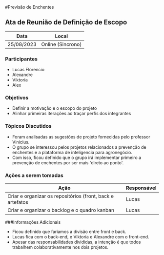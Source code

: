#Previsão de Enchentes


## Ata de Reunião de Definição de Escopo

Data         | Local
------------ | -------------
25/08/2023   | Online (Sincrono)


### Participantes
* Lucas Florencio  
* Alexandre
* Viktoria
* Alex

### Objetivos
* Definir a motivação e o escopo do projeto
* Alinhar primeiras iterações ao traçar perfis dos integrantes

### Tópicos Discutidos
* Foram analisadas as sugestões de projeto fornecidas pelo professor Vinicius.
* O grupo se interessou pelos projetos relacionados a prevenção de enchentes e a plataforma de inteligencia para agronegócio.
* Com isso, ficou definido que o grupo irá implementar primeiro a prevenção de enchentes por ser mais 'direto ao ponto'.

### Ações a serem tomadas
Ação                                                         | Responsável   
------------                                                 | ------------- 
Criar e organizar os repositórios (front, back e artefatos   | Lucas
Criar e organizar o backlog e o quadro kanban                | Lucas  

###Informações Adicionais
* Ficou definido que fariamos a divisão entre front e back.
* Lucas fica com o back-end, e Viktoria e Alexandre com o front-end.
* Apesar das responsabilidades divididas, a intenção é que todos trabalhem colaborativamente nos dois projetos.
